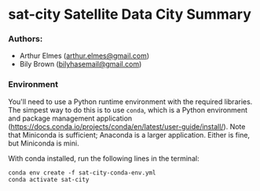 # sat-city Satellite Data City Summary

### Authors:
 - Arthur Elmes (arthur.elmes@gmail.com)
 - Bily Brown (bilyhasemail@gmail.com)


 ### Environment
 You'll need to use a Python runtime environment with the required libraries.
 The simpest way to do this is to use `conda`, which is a Python environment and
 package management application (https://docs.conda.io/projects/conda/en/latest/user-guide/install/).
 Note that Miniconda is sufficient; Anaconda is a larger application. Either is fine,
 but Miniconda is mini.

 With conda installed, run the following lines in the terminal:
```
conda env create -f sat-city-conda-env.yml
conda activate sat-city
```
